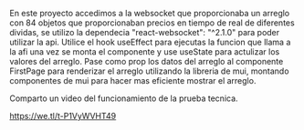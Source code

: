 En este proyecto accedimos a la websocket que proporcionaba un arreglo con 84 objetos que proporcionaban precios en tiempo de real de diferentes dividas, se utilizo la dependecia "react-websocket": "^2.1.0" para poder utilizar la api. Utilice el hook useEffect para ejecutas la funcion que llama a la afi una vez se monta el componente y use useState para actulizar los valores del arreglo. Pase como prop los datos del arreglo al componente FirstPage para renderizar el arreglo utilizando la libreria de mui, montando componentes de mui para hacer mas eficiente mostrar el arreglo. 

Comparto un video del funcionamiento de la prueba tecnica.

https://we.tl/t-P1VyWVHT49
